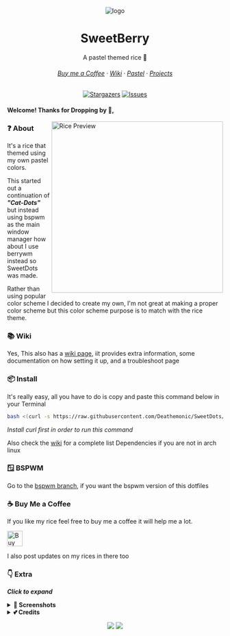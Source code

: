 
<div align="center">
    <img src="https://raw.githubusercontent.com/Deathemonic/SweetDots/berry/.github/assets/sweetberry-logo-small.png" alt="logo">
</div>

<h1 align="center">
    SweetBerry
</h1>

<p align="center">A pastel themed rice 🍚</p>

<h6 align="center">
  <a href="https://ko-fi.com/Deathemonic">Buy me a Coffee</a>
  ·
  <a href="https://github.com/Deathemonic/SweetDots/wiki">Wiki</a>
  ·
  <a href="https://github.com/Deathemonic/Pastel">Pastel</a>
  ·
  <a href="https://github.com/Deathemonic/SweetDots/projects">Projects</a>
</h6>

<p align="center">
	<a href="https://github.com/Deathemonic/SweetDots/stargazers">
		<img alt="Stargazers" src="https://img.shields.io/github/stars/deathemonic/SweetDots?style=for-the-badge&logo=starship&color=FFFBDE&logoColor=FFDEDE&labelColor=212529"></a>
	<a href="https://github.com/Deathemonic/SweetDots/issues">
		<img alt="Issues" src="https://img.shields.io/github/issues/deathemonic/cat-dots?style=for-the-badge&logo=gitbook&color=DEFBFF&logoColor=FFDEDE&labelColor=212529"></a>
</p>

#### Welcome! Thanks for Dropping by 🥰,

<img alt="Rice Preview" align="right" width="400px" src="https://raw.githubusercontent.com/Deathemonic/SweetDots/berry/.github/assets/unixporn2.png"/>

### ❓ About

It's a rice that themed using my own pastel colors.

This started out a continuation of ***"Cat-Dots"*** but instead using bspwm as the main window manager how about I use berrywm instead so SweetDots was made.

Rather than using popular color scheme I decided to create my own, I'm not great at making a proper color scheme but this color scheme purpose is to match with the rice theme.

### 📚 Wiki
Yes, This also has a [wiki page](https://github.com/Deathemonic/SweetDots/wiki), iit provides extra information, some documentation on how setting it up, and a troubleshoot page

### 📦 Install
It's really easy, all you have to do is copy and paste this command below in your Terminal
```sh
bash <(curl -s https://raw.githubusercontent.com/Deathemonic/SweetDots/berry/install)
```
_Install curl first in order to run this command_

Also check the [wiki](https://github.com/Deathemonic/SweetDots/wiki/Documentation) for a complete list Dependencies if you are not in arch linux

### 🪟 BSPWM
Go to the [bspwm branch](https://github.com/Deathemonic/SweetDots/tree/bspwm), if you want the bspwm version of this dotfiles

### ☕ Buy Me a Coffee
If you like my rice feel free to buy me a coffee it will help me a lot.

<a href='https://ko-fi.com/K3K8C2M9Y' target='_blank'><img height='36' style='border:0px;height:36px;' src='https://cdn.ko-fi.com/cdn/kofi1.png?v=3' border='0' alt='Buy Me a Coffee at ko-fi.com' /></a>

I also post updates on my rices in there too

### 👇 Extra
_**Click to expand**_
<details>
<summary><b>📸 Screenshots</b></summary>

**`Desktop`**

| Desktop      | Screenshot                                                                                                                 |
| ------------ | -------------------------------------------------------------------------------------------------------------------------- |
| Main         | <img src="https://raw.githubusercontent.com/Deathemonic/SweetDots/berry/.github/assets/gallery/berry/desktop.png" width="400"/>      |
| Tiled        | <img src="https://raw.githubusercontent.com/Deathemonic/SweetDots/berry/.github/assets/gallery/berry/tilled.png" width="400"/>       |
| Titlebar     | <img src="https://raw.githubusercontent.com/Deathemonic/SweetDots/berry/.github/assets/gallery/berry/titlebar.png" width="400"/>     |
| Titlebar-Less| <img src="https://raw.githubusercontent.com/Deathemonic/SweetDots/berry/.github/assets/gallery/berry/titlebar-less.png" width="400"/> |
| Windowed     | <img src="https://raw.githubusercontent.com/Deathemonic/SweetDots/berry/.github/assets/gallery/berry/windowed.png" width="400"/>   |

**`EWW`**
| EWW        | Screenshot                                                                                                                      |
| -----------| ------------------------------------------------------------------------------------------------------------------------------- |
| Dashboard  | ![Dashboard](https://github.com/Deathemonic/SweetDots/blob/berry/.github/assets/gallery/showcase/eww/eww-dashboard.png?raw=true)|
| Calendar   | ![Calendar](https://github.com/Deathemonic/SweetDots/blob/berry/.github/assets/gallery/showcase/eww/eww-calendar.png?raw=true)  |
| Resources  | ![Resources](https://github.com/Deathemonic/SweetDots/blob/berry/.github/assets/gallery/showcase/eww/eww-resources.png?raw=true)|
| Lockscreen | <img src="https://github.com/Deathemonic/SweetDots/blob/berry/.github/assets/gallery/showcase/eww/eww-lock.png?raw=true" width="500"/>     |

**`Polybar`**

| Polybar      | Screenshot                                                                                                                 |
| ------------ | -------------------------------------------------------------------------------------------------------------------------- |
| English      | <img src="https://raw.githubusercontent.com/Deathemonic/SweetDots/berry/.github/assets/gallery/showcase/polybar/polybar-en.png" width="900"/>      |
| Japanese        | <img src="https://raw.githubusercontent.com/Deathemonic/SweetDots/berry/.github/assets/gallery/showcase/polybar/polybar-jp.png" width="900"/>       |
| Scroll     | <img src="https://raw.githubusercontent.com/Deathemonic/SweetDots/berry/.github/assets/gallery/showcase/polybar/polybar-scroll.gif" width="900"/>     |

**`Dunst`**

![Dunst-Notification](https://github.com/Deathemonic/SweetDots/blob/berry/.github/assets/gallery/showcase/dunst/dunst-notfication.png?raw=true)

![Dunst-System](https://github.com/Deathemonic/SweetDots/blob/berry/.github/assets/gallery/showcase/dunst/dusnt-system.png?raw=true)

**`Firefox`**

<img src="https://github.com/Deathemonic/SweetDots/blob/berry/.github/assets/gallery/showcase/firefox.png?raw=true" width="600"/>
	
**`GTK`**

<img src="https://github.com/Deathemonic/SweetDots/blob/berry/.github/assets/gallery/showcase/gtk.png?raw=true" width="600"/>

**`Kitty`**

<img src="https://raw.githubusercontent.com/Deathemonic/SweetDots/berry/.github/assets/gallery/showcase/kitty.png" width="600"/>

**`Spotify`**
	
<img src="https://github.com/Deathemonic/SweetDots/blob/berry/.github/assets/gallery/showcase/spotfiy.png?raw=true" width="600"/>

**`Rofi`**

| Rofi         | Screenshot                                                                                                                 |
| ------------ | -------------------------------------------------------------------------------------------------------------------------- |
| Bluetooth    | <img src="https://github.com/Deathemonic/SweetDots/blob/berry/.github/assets/gallery/showcase/rofi/rofi-bluetooth.png?raw=true" width="400"/>   |
| Confirm     | <img src="https://github.com/Deathemonic/SweetDots/blob/berry/.github/assets/gallery/showcase/rofi/rofi-confirm.png?raw=true" width="400"/>    |
| Launcher        | <img src="https://github.com/Deathemonic/SweetDots/blob/berry/.github/assets/gallery/showcase/rofi/rofi-launcher.png?raw=true" width="400"/>         |
| Network      | <img src="https://github.com/Deathemonic/SweetDots/blob/berry/.github/assets/gallery/showcase/rofi/rofi-netwrok.png?raw=true" width="400"/>     |
| Power | <img src="https://github.com/Deathemonic/SweetDots/blob/berry/.github/assets/gallery/showcase/rofi/rofi-power.png?raw=true" width="400"/> |
| Run    | <img src="https://github.com/Deathemonic/SweetDots/blob/berry/.github/assets/gallery/showcase/rofi/rofi-run.png?raw=true" width="400"/> |
| Screenshot    | <img src="https://github.com/Deathemonic/SweetDots/blob/berry/.github/assets/gallery/showcase/rofi/rofi-screenshot.png?raw=true" width="400"/> |
| Window    | <img src="https://github.com/Deathemonic/SweetDots/blob/berry/.github/assets/gallery/showcase/rofi/rofi-window.png?raw=true" width="400"/> |

 </details>

<details>
<summary><b>💕 Credits</b></summary>
	<img src="https://avatars.githubusercontent.com/u/26059688?v=4" width="50"/>

  [**adi1090x**](https://github.com/adi1090x) - For his configs and archcraft

  <img src="https://avatars.githubusercontent.com/u/44412790?v=4" width="50"/>

  [**PrayagS**](https://github.com/PrayagS) - For the spotify with scroll module

  <img src="https://avatars.githubusercontent.com/u/73063680?v=4" width="50"/>

  [**niraj998**](https://github.com/niraj998) - For the music scripts

  <img src="https://avatars.githubusercontent.com/u/93292023?v=4" width="50"/>

  [**rxyhn**](https://github.com/rxyhn) - For the EWW config and scripts

  <img src="https://avatars.githubusercontent.com/u/93489351?s=200&v=4" width="50"/>

  [**catppuccin**](https://github.com/catppuccin) - For the ports

  <img src="https://coolors.co/assets/img/favicon.png" width="50"/>

  [**coolors.co**](https://coolors.co/) - The tool that helps me make Pastel color scheme posible and the creator of coolors also [**Fabrizio Bianchi**](https://fabrizio.io/)
</details>

<p align="center">
	<a href="https://github.com/Deathemonic/SweetDots/blob/berry/LICENSE"><img src="https://img.shields.io/static/v1.svg?style=for-the-badge&label=License&message=MIT&logoColor=ffbebe&colorA=212529&colorB=e7deff"/></a>
	<img src="https://badges.pufler.dev/visits/deathemonic/SweetDots?style=for-the-badge&color=E4FFDE&logoColor=ffbebe&labelColor=212529"/>
</p>

